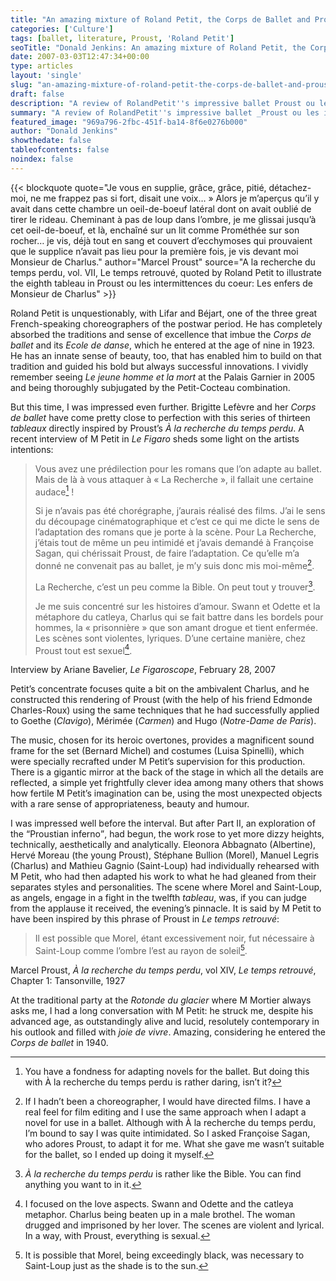 ```yaml
---
title: "An amazing mixture of Roland Petit, the Corps de Ballet and Proust"
categories: ['Culture']
tags: [ballet, literature, Proust, 'Roland Petit']
seoTitle: "Donald Jenkins: An amazing mixture of Roland Petit, the Corps de Ballet and Proust"
date: 2007-03-03T12:47:34+00:00
type: articles
layout: 'single'
slug: "an-amazing-mixture-of-roland-petit-the-corps-de-ballet-and-proust"
draft: false
description: "A review of RolandPetit''s impressive ballet Proust ou les intermittences du coeur_ : « Les enfers de Monsieur de Charlus »."
summary: "A review of RolandPetit''s impressive ballet _Proust ou les intermittences du coeur_ : « Les enfers de Monsieur de Charlus »."
featured_image: "969a796-2fbc-451f-ba14-8f6e0276b000"
author: "Donald Jenkins"
showthedate: false
tableofcontents: false
noindex: false
---
```

{{< blockquote quote="Je vous en supplie, grâce, grâce, pitié, détachez-moi, ne me frappez pas si fort, disait une voix… » Alors je m’aperçus qu’il y avait dans cette chambre un oeil-de-boeuf latéral dont on avait oublié de tirer le rideau. Cheminant à pas de loup dans l’ombre, je me glissai jusqu’à cet oeil-de-boeuf, et là, enchaîné sur un lit comme Prométhée sur son rocher… je vis, déjà tout en sang et couvert d’ecchymoses qui prouvaient que le supplice n’avait pas lieu pour la première fois, je vis devant moi Monsieur de Charlus." author="Marcel Proust" source="A la recherche du temps perdu, vol. VII, Le temps retrouvé, quoted by Roland Petit to illustrate the eighth tableau in Proust ou les intermittences du coeur: Les enfers de Monsieur de Charlus" >}}

Roland Petit is unquestionably, with Lifar and Béjart, one of the three great French-speaking choreographers of the postwar period. He has completely absorbed the traditions and sense of excellence that imbue the _Corps de ballet_ and its _Ecole de danse_, which he entered at the age of nine in 1923. He has an innate sense of beauty, too, that has enabled him to build on that tradition and guided his bold but always successful innovations. I vividly remember seeing _Le jeune homme et la mort_ at the Palais Garnier in 2005 and being thoroughly subjugated by the Petit-Cocteau combination.

But this time, I was impressed even further. Brigitte Lefèvre and her _Corps de ballet_ have come pretty close to perfection with this series of thirteen _tableaux_ directly inspired by Proust’s _À la recherche du temps perdu_. A recent interview of M Petit in _Le Figaro_ sheds some light on the artists intentions:

> Vous avez une prédilection pour les romans que l’on adapte au ballet. Mais de là à vous attaquer à « La Recherche », il fallait une certaine audace[^1] !
> 
> Si je n’avais pas été chorégraphe, j’aurais réalisé des films. J’ai le sens du découpage cinématographique et c’est ce qui me dicte le sens de l’adaptation des romans que je porte à la scène. Pour La Recherche, j’étais tout de même un peu intimidé et j’avais demandé à Françoise Sagan, qui chérissait Proust, de faire l’adaptation. Ce qu’elle m’a donné ne convenait pas au ballet, je m’y suis donc mis moi-même[^2].
> 
> La Recherche, c’est un peu comme la Bible. On peut tout y trouver[^3].
> 
> Je me suis concentré sur les histoires d’amour. Swann et Odette et la métaphore du catleya, Charlus qui se fait battre dans les bordels pour hommes, la « prisonnière » que son amant drogue et tient enfermée. Les scènes sont violentes, lyriques. D’une certaine manière, chez Proust tout est sexuel[^4].

<figcaption class="source">Interview by Ariane Bavelier, <em>Le Figaroscope</em>, February 28, 2007</figcaption>

Petit’s concentrate focuses quite a bit on the ambivalent Charlus, and he constructed this rendering of Proust (with the help of his friend Edmonde Charles-Roux) using the same techniques that he had successfully applied to Goethe (<em>Clavigo</em>), Mérimée (<em>Carmen</em>) and Hugo (<em>Notre-Dame de Paris</em>).

The music, chosen for its heroic overtones, provides a magnificent sound frame for the set (Bernard Michel) and costumes (Luisa Spinelli), which were specially recrafted under M Petit’s supervision for this production. There is a gigantic mirror at the back of the stage in which all the details are reflected, a simple yet frightfully clever idea among many others that shows how fertile M Petit’s imagination can be, using the most unexpected objects with a rare sense of appropriateness, beauty and humour.

I was impressed well before the interval. But after Part II, an exploration of the <q>Proustian inferno</q>, had begun, the work rose to yet more dizzy heights, technically, aesthetically and analytically. Eleonora Abbagnato (Albertine), Hervé Moreau (the young Proust), Stéphane Bullion (Morel), Manuel Legris (Charlus) and Mathieu Gagnio (Saint-Loup) had individually rehearsed with M Petit, who had then adapted his work to what he had gleaned from their separates styles and personalities. The scene where Morel and Saint-Loup, as angels, engage in a fight in the twelfth _tableau_, was, if you can judge from the applause it received, the evening’s pinnacle. It is said by M Petit to have been inspired by this phrase of Proust in _Le temps retrouvé_:

> Il est possible que Morel, étant excessivement noir, fut nécessaire à Saint-Loup comme l’ombre l’est au rayon de soleil[^5].

<figcaption class="source">Marcel Proust, <em>À la recherche du temps perdu</em>, vol XIV, <em>Le temps retrouvé</em>, Chapter 1: Tansonville, 1927</figcaption>

At the traditional party at the _Rotonde du glacier_ where M Mortier always asks me, I had a long conversation with M Petit: he struck me, despite his advanced age, as outstandingly alive and lucid, resolutely contemporary in his outlook and filled with _joie de vivre_. Amazing, considering he entered the _Corps de ballet_ in 1940.

[^1]: You have a fondness for adapting novels for the ballet. But doing this with À la recherche du temps perdu is rather daring, isn’t it?

[^2]: If I hadn’t been a choreographer, I would have directed films. I have a real feel for film editing and I use the same approach when I adapt a novel for use in a ballet. Although with À la recherche du temps perdu, I’m bound to say I was quite intimidated. So I asked Françoise Sagan, who adores Proust, to adapt it for me. What she gave me wasn’t suitable for the ballet, so I ended up doing it myself.

[^3]: _À la recherche du temps perdu_ is rather like the Bible. You can find anything you want to in it.

[^4]: I focused on the love aspects. Swann and Odette and the catleya metaphor. Charlus being beaten up in a male brothel. The woman drugged and imprisoned by her lover. The scenes are violent and lyrical. In a way, with Proust, everything is sexual.

[^5]: It is possible that Morel, being exceedingly black, was necessary to Saint-Loup just as the shade is to the sun.